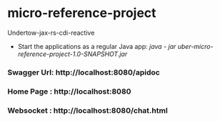 # micro-reference-project
Undertow-jax-rs-cdi-reactive

* Start the applications as a regular Java app:  *java - jar uber-micro-reference-project-1.0-SNAPSHOT.jar*

### Swagger Url: http://localhost:8080/apidoc
### Home Page : http://localhost:8080
### Websocket : http://localhost:8080/chat.html

